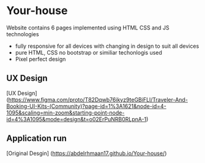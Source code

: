 # Your-house
Website contains 6 pages implemented using HTML CSS and JS technologies
+ fully responsive for all devices with changing in design to suit all devices
+ pure HTML, CSS no bootstrap or similiar techonlogis used 
+ Pixel perfect design

## UX Design
[UX Design] (https://www.figma.com/proto/T82Dqwb76ikyz9teGBiFLl/Traveler-And-Booking-UI-Kits-(Community)?page-id=1%3A1621&node-id=4-1095&scaling=min-zoom&starting-point-node-id=4%3A1095&mode=design&t=o02ErPuNRB0RLpnA-1)
## Application run
[Original Desgin] (https://abdelrhmaan17.github.io/Your-house/)

